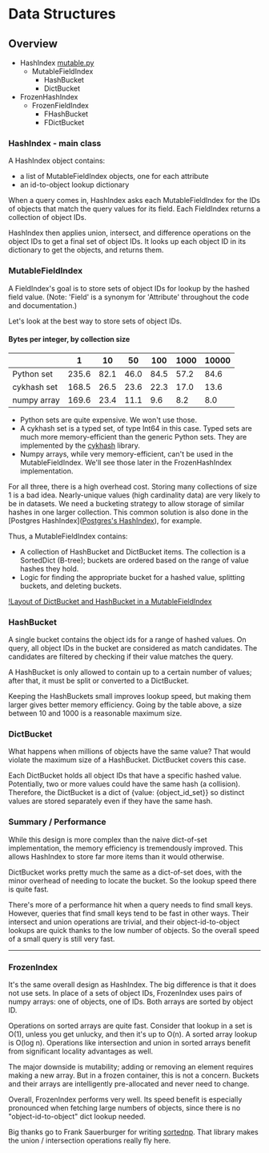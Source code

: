 # Data Structures

## Overview

 - HashIndex [mutable.py](hashindex/mutable.py)
    - MutableFieldIndex
      - HashBucket
      - DictBucket
 - FrozenHashIndex
   - FrozenFieldIndex
     - FHashBucket
     - FDictBucket

### HashIndex - main class

A HashIndex object contains:
 - a list of MutableFieldIndex objects, one for each attribute
 - an id-to-object lookup dictionary

When a query comes in, HashIndex asks each MutableFieldIndex for the IDs of objects that match the query values for its 
field. Each FieldIndex returns a collection of object IDs. 

HashIndex then applies union, intersect, and difference operations on the object IDs to get a final set of object 
IDs. It looks up each object ID in its dictionary to get the objects, and returns them.

### MutableFieldIndex

A FieldIndex's goal is to store sets of object IDs for lookup by the hashed field value. (Note: 'Field' is a 
synonym for 'Attribute' throughout the code and documentation.)

Let's look at the best way to store sets of object IDs.

#### Bytes per integer, by collection size

|              | 1     | 10   | 50   | 100  | 1000 | 10000 |
|--------------|-------|------|------|------|------|-------|
| Python set   | 235.6 | 82.1 | 46.0 | 84.5 | 57.2 | 84.6  |
| cykhash set  | 168.5 | 26.5 | 23.6 | 22.3 | 17.0 | 13.6  |
| numpy array  | 169.6 | 23.4 | 11.1 | 9.6  | 8.2  | 8.0   |

- Python sets are quite expensive. We won't use those.
- A cykhash set is a typed set, of type Int64 in this case. Typed sets are much more memory-efficient than the generic 
Python sets. They are implemented by the [cykhash](https://github.com/realead/cykhash) library. 
- Numpy arrays, while very memory-efficient, can't be used in the MutableFieldIndex. We'll see those later in the
FrozenHashIndex implementation.

For all three, there is a high overhead cost. Storing many collections of size 1 is a bad idea. Nearly-unique values
(high cardinality data) are very likely to be in datasets. We need a bucketing strategy to allow storage of similar
hashes in one larger collection. This common solution is also done in the 
[Postgres HashIndex]([Postgres's HashIndex](https://www.postgresql.org/docs/current/hash-implementation.html)),
for example.

Thus, a MutableFieldIndex contains:
 - A collection of HashBucket and DictBucket items. The collection is a SortedDict (B-tree); buckets are ordered based
on the range of value hashes they hold.
 - Logic for finding the appropriate bucket for a hashed value, splitting buckets, and deleting buckets.

[!Layout of DictBucket and HashBucket in a MutableFieldIndex](bucketing.png)

### HashBucket

A single bucket contains the object ids for a range of hashed values. On query, all object IDs in the bucket are 
considered as match candidates. The candidates are filtered by checking if their value matches the query.

A HashBucket is only allowed to contain up to a certain number of values; after that, it must be split or converted to
a DictBucket. 

Keeping the HashBuckets small improves lookup speed, but making them larger gives better memory efficiency.
Going by the table above, a size between 10 and 1000 is a reasonable maximum size.

### DictBucket

What happens when millions of objects have the same value? That would violate the maximum size of a HashBucket.
DictBucket covers this case.

Each DictBucket holds all object IDs that have a specific hashed value. Potentially, two or more values could have the 
same hash (a collision). Therefore, the DictBucket is a dict of {value: {object_id_set}} so distinct values are stored
separately even if they have the same hash.

### Summary / Performance

While this design is more complex than the naive dict-of-set implementation, the memory efficiency is tremendously 
improved. This allows HashIndex to store far more items than it would otherwise.

DictBucket works pretty much the same as a dict-of-set does, with the minor overhead of needing to locate the bucket. 
So the lookup speed there is quite fast.

There's more of a performance hit when a query needs to find small keys. However, queries that find small keys
tend to be fast in other ways. Their intersect and union operations are trivial, and their object-id-to-object lookups
are quick thanks to the low number of objects. So the overall speed of a small query is still very fast.

____

### FrozenIndex

It's the same overall design as HashIndex. The big difference is that it does not use sets. In place of a sets of object
IDs, FrozenIndex uses pairs of numpy arrays: one of objects, one of IDs. Both arrays are sorted by object ID.

Operations on sorted arrays are quite fast. Consider that lookup in a set is O(1), unless you get unlucky, and 
then it's up to O(n). A sorted array lookup is O(log n). Operations like intersection and union in
sorted arrays benefit from significant locality advantages as well. 

The major downside is mutability; adding or removing an element requires making a new array. But in a frozen
container, this is not a concern. Buckets and their arrays are intelligently pre-allocated and never need to change.

Overall, FrozenIndex performs very well. Its speed benefit is especially pronounced when fetching large numbers of 
objects, since there is no "object-id-to-object" dict lookup needed. 

Big thanks go to Frank Sauerburger for writing [sortednp](https://pypi.org/project/sortednp/). That library 
makes the union / intersection operations really fly here.
